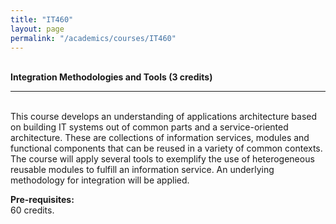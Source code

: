 ```yaml
---
title: "IT460"
layout: page
permalink: "/academics/courses/IT460"
---
```




\
**Integration Methodologies and Tools (3 credits)**

---

\
This course develops an understanding of applications architecture based on building IT systems out of common parts and a service-oriented architecture. These are collections of information services, modules and functional components that can be reused in a variety of common contexts. The course will apply several tools to exemplify the use of heterogeneous reusable modules to fulfill an information service. An underlying methodology for integration will be applied.

**Pre-requisites:**
\
60 credits.
